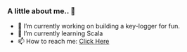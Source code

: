 ### A little about me.. 👋
- 🔭 I’m currently working on building a key-logger for fun.
- 🌱 I’m currently learning Scala
- 📫 How to reach me: [Click Here](https://fatimaim.me/contact.html)
<!--
**fatima-mo/fatima-mo** is a ✨ _special_ ✨ repository because its `README.md` (this file) appears on your GitHub profile.

Here are some ideas to get you started:


<!--- 👯 I’m looking to collaborate on ...
- 🤔 I’m looking for help with ...
- 💬 Ask me about ...

- ⚡ Fun fact: I was so nerdy when I was a kid, I spent many summers studying school next year curriculum.
<!--- 😄 Pronouns: ...-->

<!-- -->
